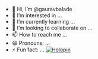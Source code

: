 - 👋 Hi, I’m @gauravbalade
- 👀 I’m interested in ...
- 🌱 I’m currently learning ...
- 💞️ I’m looking to collaborate on ...
- 📫 How to reach me ...
- 😄 Pronouns: ...
- ⚡ Fun fact: ...
[![Holopin](https://holopin.me/Gaurav_balade)](https://holopin.io/@Gaurav_balade)


<!---import Image from "next/image";
import Link from "next/link";
import React, { forwardRef } from "react";

const HolopinImage = ({ user }, ref) => (
  <a ref={ref}>
    <Image
      src={`https://holopin.me/${user}`}
      alt={`@${user}'s Holopin board`}
      width={2428}
      height={764}
    />
  </a>
);

const HolopinRef = forwardRef(HolopinImage);

const Holopin = ({ user }) => (
  <div>
    <Link href={`https://holopin.io/@${user}`}>
      <HolopinRef user={user} />
    </Link>
  </div>
);
gauravbalade/gauravbalade is a ✨ special ✨ repository because its `README.md` (this file) appears on your GitHub profile.
You can click the Preview link to take a look at your changes.
--->

